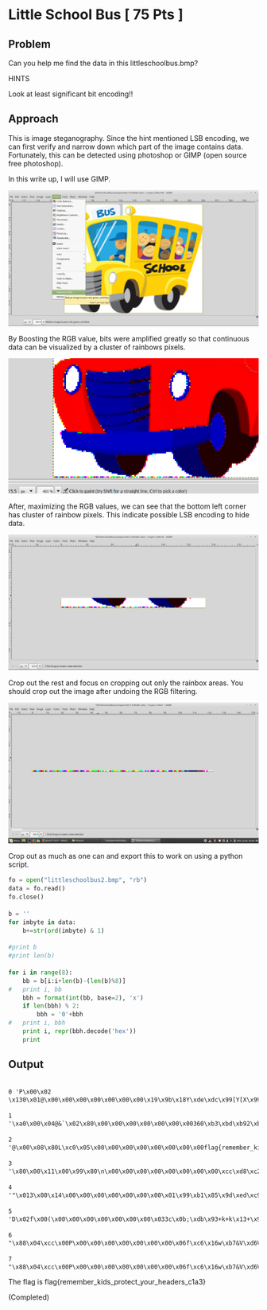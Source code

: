 # Little School Bus [ 75 Pts ]

## Problem

Can you help me find the data in this littleschoolbus.bmp?

HINTS

Look at least significant bit encoding!!

## Approach

This is image steganography. Since the hint mentioned LSB encoding, we can first verify and narrow down which part of the image contains data.
Fortunately, this can be detected using photoshop or GIMP (open source free photoshop).

In this write up, I will use GIMP.

![Screenshot of GIMP dropdown menu](Screenshots/1_bus.png)

By Boosting the RGB value, bits were amplified greatly so that continuous data can be visualized by a cluster of rainbows pixels.

![Found the data cluster](Screenshots/2_bus.png)

After, maximizing the RGB values, we can see that the bottom left corner has cluster of rainbow pixels. This indicate possible LSB encoding to hide data.

![Narrow down the search](Screenshots/3_bus.png)

Crop out the rest and focus on cropping out only the rainbox areas. You should crop out the image after undoing the RGB filtering.

![Obtain cluster](Screenshots/4_bus.png)

Crop out as much as one can and export this to work on using a python script.

```python
fo = open("littleschoolbus2.bmp", "rb")
data = fo.read()
fo.close()

b = ''
for imbyte in data:
	b+=str(ord(imbyte) & 1)

#print b
#print len(b)

for i in range(8):
	bb = b[i:i+len(b)-(len(b)%8)]
#	print i, bb
	bbh = format(int(bb, base=2), 'x')
	if len(bbh) % 2:
		bbh = '0'+bbh
#	print i, bbh
	print i, repr(bbh.decode('hex'))
	print

```

## Output

```

0 'P\x00\x02 \x130\x01@\x00\x00\x00\x00\x00\x00\x00\x19\x9b\x18Y\xde\xdc\x99[Y[X\x99\\\x97\xda\xdaY\x1c\xd7\xdc\x1c\x9b\xdd\x19X\xdd\x17\xde[\xdd\\\x97\xda\x19XY\x19\\\x9c\xd7\xd8\xccXL\xdf\x7f'

1 '\xa0\x00\x04@&`\x02\x80\x00\x00\x00\x00\x00\x00\x00360\xb3\xbd\xb92\xb6\xb2\xb6\xb12\xb9/\xb5\xb4\xb29\xaf\xb897\xba2\xb1\xba/\xbc\xb7\xba\xb9/\xb42\xb0\xb22\xb99\xaf\xb1\x98\xb0\x99\xbe\xff'

2 '@\x00\x08\x80L\xc0\x05\x00\x00\x00\x00\x00\x00\x00\x00flag{remember_kids_protect_your_headers_c1a3}\xff'

3 '\x80\x00\x11\x00\x99\x80\n\x00\x00\x00\x00\x00\x00\x00\x00\xcc\xd8\xc2\xce\xf6\xe4\xca\xda\xca\xda\xc4\xca\xe4\xbe\xd6\xd2\xc8\xe6\xbe\xe0\xe4\xde\xe8\xca\xc6\xe8\xbe\xf2\xde\xea\xe4\xbe\xd0\xca\xc2\xc8\xca\xe4\xe6\xbe\xc6b\xc2f\xfb\xff'

4 '"\x013\x00\x14\x00\x00\x00\x00\x00\x00\x00\x01\x99\xb1\x85\x9d\xed\xc9\x95\xb5\x95\xb5\x89\x95\xc9}\xad\xa5\x91\xcd}\xc1\xc9\xbd\xd1\x95\x8d\xd1}\xe5\xbd\xd5\xc9}\xa1\x95\x85\x91\x95\xc9\xcd}\x8c\xc5\x84\xcd\xf7\xff'

5 'D\x02f\x00(\x00\x00\x00\x00\x00\x00\x00\x033c\x0b;\xdb\x93+k+k\x13+\x92\xfb[K#\x9a\xfb\x83\x93{\xa3+\x1b\xa2\xfb\xcb{\xab\x92\xfbC+\x0b#+\x93\x9a\xfb\x19\x8b\t\x9b\xef\xff'

6 "\x88\x04\xcc\x00P\x00\x00\x00\x00\x00\x00\x00\x06f\xc6\x16w\xb7&V\xd6V\xd6&W%\xf6\xb6\x96G5\xf7\x07&\xf7FV7E\xf7\x96\xf7W%\xf6\x86V\x16FW'5\xf63\x16\x137\xdf\xff"

7 "\x88\x04\xcc\x00P\x00\x00\x00\x00\x00\x00\x00\x06f\xc6\x16w\xb7&V\xd6V\xd6&W%\xf6\xb6\x96G5\xf7\x07&\xf7FV7E\xf7\x96\xf7W%\xf6\x86V\x16FW'5\xf63\x16\x137\xdf\xff"

```

The flag is flag{remember_kids_protect_your_headers_c1a3}

(Completed)
